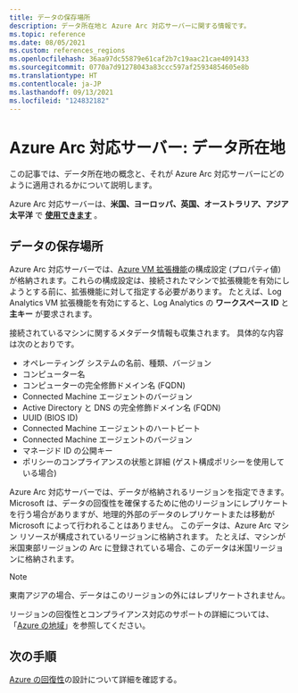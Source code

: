 ```yaml
---
title: データの保存場所
description: データ所在地と Azure Arc 対応サーバーに関する情報です。
ms.topic: reference
ms.date: 08/05/2021
ms.custom: references_regions
ms.openlocfilehash: 36aa97dc55879e61caf2b7c19aac21cae4091433
ms.sourcegitcommit: 0770a7d91278043a83ccc597af25934854605e8b
ms.translationtype: HT
ms.contentlocale: ja-JP
ms.lasthandoff: 09/13/2021
ms.locfileid: "124832182"
---
```

# <a name="azure-arc-enabled-servers-data-residency"></a>Azure Arc 対応サーバー: データ所在地

この記事では、データ所在地の概念と、それが Azure Arc 対応サーバーにどのように適用されるかについて説明します。

Azure Arc 対応サーバーは、**米国、ヨーロッパ、英国、オーストラリア、アジア太平洋** で **[使用できます](https://azure.microsoft.com/global-infrastructure/services/?products=azure-arc)** 。

## <a name="data-residency"></a>データの保存場所

Azure Arc 対応サーバーでは、[Azure VM 拡張機能](manage-vm-extensions.md)の構成設定 (プロパティ値) が格納されます。これらの構成設定は、接続されたマシンで拡張機能を有効にしようとする前に、拡張機能に対して指定する必要があります。 たとえば、Log Analytics VM 拡張機能を有効にすると、Log Analytics の **ワークスペース ID** と **主キー** が要求されます。

接続されているマシンに関するメタデータ情報も収集されます。 具体的な内容は次のとおりです。

* オペレーティング システムの名前、種類、バージョン
* コンピューター名
* コンピューターの完全修飾ドメイン名 (FQDN)
* Connected Machine エージェントのバージョン
* Active Directory と DNS の完全修飾ドメイン名 (FQDN)
* UUID (BIOS ID)
* Connected Machine エージェントのハートビート
* Connected Machine エージェントのバージョン
* マネージド ID の公開キー
* ポリシーのコンプライアンスの状態と詳細 (ゲスト構成ポリシーを使用している場合)

Azure Arc 対応サーバーでは、データが格納されるリージョンを指定できます。 Microsoft は、データの回復性を確保するために他のリージョンにレプリケートを行う場合がありますが、地理的外部のデータのレプリケートまたは移動が Microsoft によって行われることはありません。 このデータは、Azure Arc マシン リソースが構成されているリージョンに格納されます。 たとえば、マシンが米国東部リージョンの Arc に登録されている場合、このデータは米国リージョンに格納されます。

> [!NOTE] 
> 東南アジアの場合、データはこのリージョンの外にはレプリケートされません。 

リージョンの回復性とコンプライアンス対応のサポートの詳細については、「[Azure の地域](https://azure.microsoft.com/global-infrastructure/geographies/)」を参照してください。

## <a name="next-steps"></a>次の手順

[Azure の回復性](/azure/architecture/reliability/architect)の設計について詳細を確認する。
